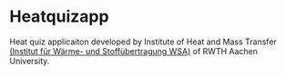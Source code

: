 # Heatquizapp

Heat quiz applicaiton developed by Institute of Heat and Mass Transfer [(Institut für Wärme- und Stoffübertragung WSA)](https://www.wsa.rwth-aachen.de/go/id/gkct/?lidx=1) of RWTH Aachen University. 
